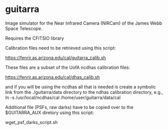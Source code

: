 # guitarra
Image simulator for the Near Infrared Camera (NIRCam) of the James Webb Space Telescope.

Requires the CFITSIO library

Calibration files need to be retrieved using this script: 

https://fenrir.as.arizona.edu/cal/guitarra_calib.sh

These files are a subset of the UofA ncdhas calibration files:

https://fenrir.as.arizona.edu/cal/dhas_calib.sh

and if you will be using the ncdhas all that is needed is create a symbolic
link from the ./guitarra/data directory to the ndhas calibration directory, e.g.,
ln -s /usr/local/ncdhas/cal /home/user/guitarra/data/cal

Additional file (PSFs, raw darks) have to be copied over to
the $GUITARRA_AUX diretory using this script:

wget_psf_darks_script.sh
